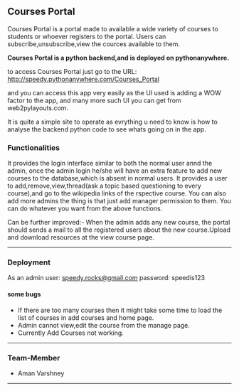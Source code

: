 ## Courses Portal ##

Courses Portal is a portal made to available a wide variety of courses to students or whoever registers to the portal.
Users can subscribe,unsubscribe,view the cources available to them.

**Courses Portal is a python backend,and is deployed on pythonanywhere.**

to access Courses Portal just go to the URL:
		http://speedy.pythonanywhere.com/Courses_Portal

and you can access this app very easily as the UI used is adding a WOW factor to the app, and many more such UI you can get from web2pylayouts.com.

It is quite a simple site to operate as evrything u need to know is how to analyse the backend python code to see whats going on in the app.

### Functionalities ###
It provides the login interface similar to both the normal user annd the admin, once the admin login he/she will have an extra feature to add new courses to the database,which is absent in normal users.
It provides a user to add,remove,view,thread(ask a topic based questioning to every course),and go to the wikipedia links of the rspective course.
You can also add more admins the thing is that just add manager permission to them.
You can do whatever you want from the above functions.

Can be further improved:-
		When the admin adds any new course, the portal should sends a mail to all the registered users about the new course.Upload and download resources at the view course page.
***

### Deployment ###
As an admin user:
	speedy.rocks@gmail.com
password:
	speedis123

 #### some bugs ####
 * If there are too many courses then it might take some time to load the list of courses in add courses and home page.
 * Admin cannot view,edit the course from the manage page.
 * Currently Add Courses not working.

 ***

 ### Team-Member ###
 * Aman Varshney

 ***